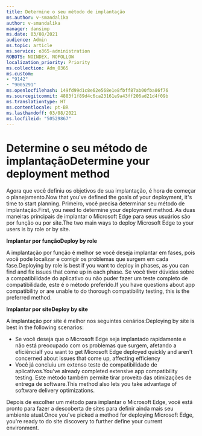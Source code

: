 ```yaml
---
title: Determine o seu método de implantação
ms.author: v-smandalika
author: v-smandalika
manager: dansimp
ms.date: 03/08/2021
audience: Admin
ms.topic: article
ms.service: o365-administration
ROBOTS: NOINDEX, NOFOLLOW
localization_priority: Priority
ms.collection: Adm_O365
ms.custom:
- "9142"
- "9005291"
ms.openlocfilehash: 149fd99d1c8e62e568e1e8fbff87ab00fba86f76
ms.sourcegitcommit: 4883f1f89d4c6ca23161e9a43ff206ad21d4f09b
ms.translationtype: HT
ms.contentlocale: pt-BR
ms.lasthandoff: 03/08/2021
ms.locfileid: "50529867"
---
```

# <a name="determine-your-deployment-method"></a><span data-ttu-id="2391a-102">Determine o seu método de implantação</span><span class="sxs-lookup"><span data-stu-id="2391a-102">Determine your deployment method</span></span>

<span data-ttu-id="2391a-103">Agora que você definiu os objetivos de sua implantação, é hora de começar o planejamento.</span><span class="sxs-lookup"><span data-stu-id="2391a-103">Now that you've defined the goals of your deployment, it's time to start planning.</span></span> <span data-ttu-id="2391a-104">Primeiro, você precisa determinar seu método de implantação.</span><span class="sxs-lookup"><span data-stu-id="2391a-104">First, you need to determine your deployment method.</span></span> <span data-ttu-id="2391a-105">As duas maneiras principais de implantar o Microsoft Edge para seus usuários são por função ou por site.</span><span class="sxs-lookup"><span data-stu-id="2391a-105">The two main ways to deploy Microsoft Edge to your users is by role or by site.</span></span>

<span data-ttu-id="2391a-106">**Implantar por função**</span><span class="sxs-lookup"><span data-stu-id="2391a-106">**Deploy by role**</span></span>

<span data-ttu-id="2391a-107">A implantação por função é melhor se você deseja implantar em fases, pois você pode localizar e corrigir os problemas que surgem em cada fase.</span><span class="sxs-lookup"><span data-stu-id="2391a-107">Deploying by role is best if you want to deploy in phases, as you can find and fix issues that come up in each phase.</span></span> <span data-ttu-id="2391a-108">Se você tiver dúvidas sobre a compatibilidade do aplicativo ou não puder fazer um teste completo de compatibilidade, este é o método preferido.</span><span class="sxs-lookup"><span data-stu-id="2391a-108">If you have questions about app compatibility or are unable to do thorough compatibility testing, this is the preferred method.</span></span>

<span data-ttu-id="2391a-109">**Implantar por site**</span><span class="sxs-lookup"><span data-stu-id="2391a-109">**Deploy by site**</span></span>

<span data-ttu-id="2391a-110">A implantação por site é melhor nos seguintes cenários:</span><span class="sxs-lookup"><span data-stu-id="2391a-110">Deploying by site is best in the following scenarios:</span></span>
- <span data-ttu-id="2391a-111">Se você deseja que o Microsoft Edge seja implantado rapidamente e não está preocupado com os problemas que surgem, afetando a eficiência</span><span class="sxs-lookup"><span data-stu-id="2391a-111">If you want to get Microsoft Edge deployed quickly and aren't concerned about issues that come up, affecting efficiency</span></span>
- <span data-ttu-id="2391a-112">Você já concluiu um extenso teste de compatibilidade de aplicativos.</span><span class="sxs-lookup"><span data-stu-id="2391a-112">You've already completed extensive app compatibility testing.</span></span> <span data-ttu-id="2391a-113">Este método também permite tirar proveito das otimizações de entrega de software.</span><span class="sxs-lookup"><span data-stu-id="2391a-113">This method also lets you take advantage of software delivery optimizations.</span></span>

<span data-ttu-id="2391a-114">Depois de escolher um método para implantar o Microsoft Edge, você está pronto para fazer a descoberta de sites para definir ainda mais seu ambiente atual.</span><span class="sxs-lookup"><span data-stu-id="2391a-114">Once you've picked a method for deploying Microsoft Edge, you're ready to do site discovery to further define your current environment.</span></span>
